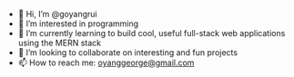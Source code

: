 - 👋 Hi, I’m @goyangrui
- 👀 I’m interested in programming
- 🌱 I’m currently learning to build cool, useful full-stack web applications using the MERN stack
- 💞️ I’m looking to collaborate on interesting and fun projects
- 📫 How to reach me: oyanggeorge@gmail.com

<!---
goyangrui/goyangrui is a ✨ special ✨ repository because its `README.md` (this file) appears on your GitHub profile.
You can click the Preview link to take a look at your changes.
--->
